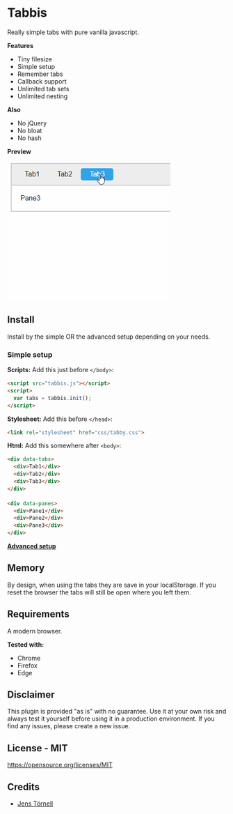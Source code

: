 # Tabbis

Really simple tabs with pure vanilla javascript.

**Features**

- Tiny filesize
- Simple setup
- Remember tabs
- Callback support
- Unlimited tab sets
- Unlimited nesting

**Also**

- No jQuery
- No bloat
- No hash

**Preview**

![Tabbis](docs/screenshot.gif)

## Install

Install by the simple OR the advanced setup depending on your needs.

### Simple setup

**Scripts:** Add this just before `</body>`:

```html
<script src="tabbis.js"></script>
<script>
  var tabs = tabbis.init();
</script>
``` 

**Stylesheet:** Add this before `</head>`:

```html
<link rel="stylesheet" href="css/tabby.css">
```

**Html:** Add this somewhere after `<body>`:

```html
<div data-tabs>
  <div>Tab1</div>
  <div>Tab2</div>
  <div>Tab3</div>
</div>

<div data-panes>
  <div>Pane1</div>
  <div>Pane2</div>
  <div>Pane3</div>
</div>
```

**[Advanced setup](docs/advanced.md)**

## Memory

By design, when using the tabs they are save in your localStorage. If you reset the browser the tabs will still be open where you left them.

## Requirements

A modern browser.

**Tested with:**

- Chrome
- Firefox
- Edge

## Disclaimer

This plugin is provided "as is" with no guarantee. Use it at your own risk and always test it yourself before using it in a production environment. If you find any issues, please create a new issue.

## License - MIT

https://opensource.org/licenses/MIT

## Credits

- [Jens Törnell](https://github.com/jenstornell)